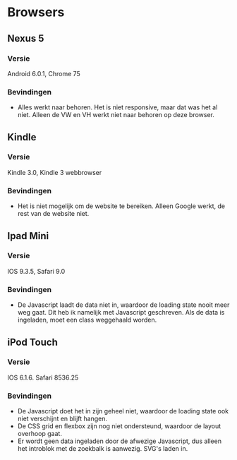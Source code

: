 # Browsers

## Nexus 5
### Versie
Android 6.0.1, Chrome 75

### Bevindingen
- Alles werkt naar behoren. Het is niet responsive, maar dat was het al niet. Alleen de VW en VH werkt niet naar behoren op deze browser.

## Kindle
### Versie
Kindle 3.0, Kindle 3 webbrowser
### Bevindingen
- Het is niet mogelijk om de website te bereiken. Alleen Google werkt, de rest van de website niet.

## Ipad Mini
### Versie 
IOS 9.3.5, Safari 9.0

### Bevindingen
- De Javascript laadt de data niet in, waardoor de loading state nooit meer weg gaat. Dit heb ik namelijk met Javascript geschreven. Als de data is ingeladen, moet een class weggehaald worden.

## iPod Touch
### Versie
IOS 6.1.6. Safari 8536.25

### Bevindingen
- De Javascript doet het in zijn geheel niet, waardoor de loading state ook niet verschijnt en blijft hangen.
- De CSS grid en flexbox zijn nog niet ondersteund, waardoor de layout overhoop gaat.
- Er wordt geen data ingeladen door de afwezige Javascript, dus alleen het introblok met de zoekbalk is aanwezig. SVG's laden in.
